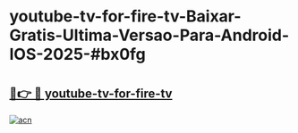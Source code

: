 # youtube-tv-for-fire-tv-Baixar-Gratis-Ultima-Versao-Para-Android-IOS-2025-#bx0fg

# <h2><a href="https://ainizakaria.my?title=youtube-tv-for-fire-tv&ref=22M">🔗👉 🔴 youtube-tv-for-fire-tv</a></h2>

[![acn](https://github.com/user-attachments/assets/0f9c940e-d8b0-45ae-aac7-cd30a18b3e1c)](https://ainizakaria.my?title=youtube-tv-for-fire-tv&ref=22M)

